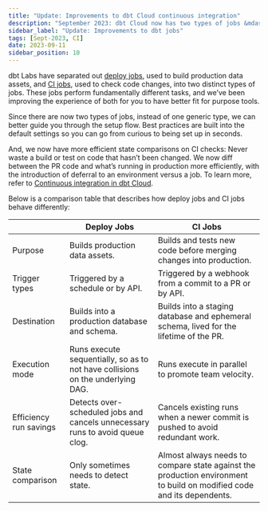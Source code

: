 ```yaml
---
title: "Update: Improvements to dbt Cloud continuous integration"
description: "September 2023: dbt Cloud now has two types of jobs &mdash; deploy jobs and CI jobs &mdash; with streamlined setup and improved efficiency. "
sidebar_label: "Update: Improvements to dbt jobs"
tags: [Sept-2023, CI]
date: 2023-09-11
sidebar_position: 10
---
```


dbt Labs have separated out [deploy jobs](/docs/deploy/deploy-jobs), used to build production data assets, and [CI jobs](/docs/deploy/ci-jobs), used to check code changes, into two distinct types of jobs. These jobs perform fundamentally different tasks, and we’ve been improving the experience of both for you to have better fit for purpose tools. 

Since there are now two types of jobs, instead of one generic type, we can better guide you through the setup flow. Best practices are built into the default settings so you can go from curious to being set up in seconds.

And, we now have more efficient state comparisons on CI checks: Never waste a build or test on code that hasn’t been changed. We now diff between the PR code and what’s running in production more efficiently, with the introduction of deferral to an environment versus a job. To learn more, refer to [Continuous integration in dbt Cloud](/docs/deploy/continuous-integration).

Below is a comparison table that describes how deploy jobs and CI jobs behave differently:

|  | Deploy Jobs | CI Jobs |
| --- | --- | --- |
| Purpose | Builds production data assets. | Builds and tests new code before merging changes into production. |
| Trigger types | Triggered by a schedule or by API. | Triggered by a webhook from a commit to a PR or by API. |
| Destination | Builds into a production database and schema. | Builds into a staging database and ephemeral schema, lived for the lifetime of the PR. |
| Execution mode | Runs execute sequentially, so as to not have collisions on the underlying DAG. | Runs execute in parallel to promote team velocity. |
| Efficiency run savings | Detects over-scheduled jobs and cancels unnecessary runs to avoid queue clog. | Cancels existing runs when a newer commit is pushed to avoid redundant work. |
| State comparison | Only sometimes needs to detect state. | Almost always needs to compare state against the production environment to build on modified code and its dependents. |
